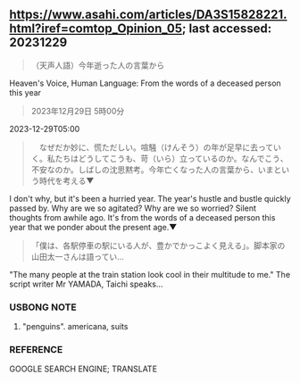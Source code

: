 ## https://www.asahi.com/articles/DA3S15828221.html?iref=comtop_Opinion_05; last accessed: 20231229

> （天声人語）今年逝った人の言葉から

Heaven's Voice, Human Language: From the words of a deceased person this year

> 2023年12月29日 5時00分

2023-12-29T05:00

>　なぜだか妙に、慌ただしい。喧騒（けんそう）の年が足早に去っていく。私たちはどうしてこうも、苛（いら）立っているのか。なんでこう、不安なのか。しばしの沈思黙考。今年亡くなった人の言葉から、いまという時代を考える▼

I don't why, but it's been a hurried year. The year's hustle and bustle quickly passed by. Why are we so agitated? Why are we so worried? Silent thoughts from awhile ago. It's from the words of a deceased person this year that we ponder about the present age.▼

> 「僕は、各駅停車の駅にいる人が、豊かでかっこよく見える」。脚本家の山田太一さんは語ってい…

"The many people at the train station look cool in their multitude to me." The script writer Mr YAMADA, Taichi speaks...

### USBONG NOTE

1) "penguins". americana, suits

### REFERENCE

GOOGLE SEARCH ENGINE; TRANSLATE